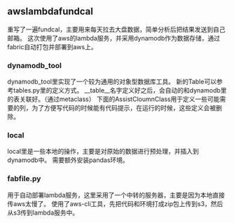 ## awslambdafundcal

重写了一遍fundcal，主要用来每天拉去大盘数据，简单分析后把结果发送到自己邮箱。
这次使用了aws的lambda服务，并采用dynamodb作为数据存储，通过fabric自动打包并部署到aws上。

### dynamodb_tool
dynamodb_tool里实现了一个较为通用的对象型数据库工具。
新的Table可以参考tables.py里的定义方式。
__table__名字定义好之后，会自动的和dynamodb里的表关联好。（通过metaclass）
下面的AssistCloumnClass用于定义一些可能需要的列，为了方便写代码的时候能有代码提示，在运行的时候，这些定义会被删除。

### local
local里是一些本地的操作，主要是对原始的数据进行预处理，并插入到dynamodb中。
需要额外安装pandas环境。


### fabfile.py
用于自动部署lambda服务，这里采用了一个中转的服务器，主要是因为本地直接传aws太慢了。
使用了aws-cli工具，先把代码和环境打成zip包上传到s3，然后从s3传到lambda服务中。

